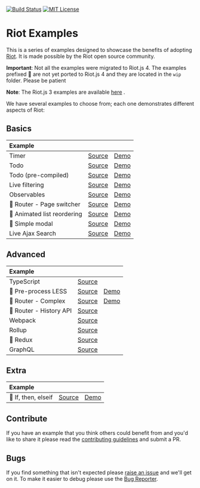 [![Build Status][travis-image]][travis-url] [![MIT License][license-image]][license-url]

# Riot Examples

This is a series of examples designed to showcase the benefits of adopting [Riot](https://riot.js.org). It is made possible by the Riot open source community.

**Important**: Not all the examples were migrated to Riot.js 4. The examples prefixed 🚧 are not yet ported to Riot.js 4 and they are located in the `wip` folder. Please be patient

**Note**: The Riot.js 3 examples are available [here](https://github.com/riot/examples/tree/v3) .

We have several examples to choose from; each one demonstrates different aspects of Riot:

## Basics

Example | | |
:-- | :-- | :--
Timer | [Source](timer) | [Demo](https://riot.js.org/examples/plunker/?app=timer)
Todo | [Source](todo-app) | [Demo](https://riot.js.org/examples/plunker/?app=todo-app)
Todo (pre-compiled) | [Source](todo-app-precompiled) | [Demo](https://riot.js.org/examples/todo-app-precompiled/)
Live filtering | [Source](live-filtering) | [Demo](https://riot.js.org/examples/plunker/?app=live-filtering)
Observables | [Source](observables) | [Demo](https://riot.js.org/examples/plunker/?app=observables)
🚧 Router - Page switcher | [Source](router-page-switcher) | [Demo](https://riot.js.org/examples/plunker/?app=router-page-switcher)
🚧 Animated list reordering | [Source](animated-list-reordering) | [Demo](https://riot.js.org/examples/plunker/?app=animated-list-reordering)
🚧 Simple modal | [Source](modal) | [Demo](https://riot.js.org/examples/plunker/?app=modal)
Live Ajax Search | [Source](live-ajax-search) | [Demo](https://riot.js.org/examples/plunker/?app=live-ajax-search)

## Advanced

Example | | |
:-- | :-- | :--
TypeScript | [Source](typescript) |
🚧 Pre-process LESS | [Source](pre-process-less) | [Demo](https://riot.js.org/examples/plunker/?app=pre-process-less)
🚧 Router - Complex | [Source](router-complex) | [Demo](https://riot.js.org/examples/plunker/?app=router-complex)
🚧 Router - History API | [Source](router-history-api) |
Webpack | [Source](webpack) |
Rollup | [Source](rollup) |
🚧 Redux | [Source](redux) |
GraphQL | [Source](graphql) |

## Extra

Example | | |
:-- | :-- | :--
🚧 If, then, elseif | [Source](if-else-elseif) | [Demo](https://riot.js.org/examples/plunker/?app=if-else-elseif)

## Contribute

If you have an example that you think others could benefit from and you'd like to share it please read the [contributing guidelines](CONTRIBUTING.md) and submit a PR.

## Bugs

If you find something that isn't expected please [raise an issue](https://github.com/riot/examples/issues) and we'll get on it. To make it easier to debug please use the [Bug Reporter](https://riot.js.org/examples/plunker/?app=bug-reporter).


[travis-image]:https://img.shields.io/travis/riot/examples.svg?style=flat-square
[travis-url]:https://travis-ci.org/riot/examples

[license-image]:http://img.shields.io/badge/license-MIT-000000.svg?style=flat-square
[license-url]:LICENSE
